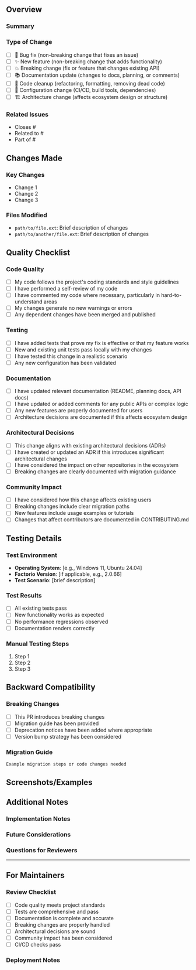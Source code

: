 <!-- markdownlint-disable MD041 -->

<!--
Thank you for contributing to the Factorio Mocks Ecosystem!
Please fill out this template to help us review your changes effectively.
-->

## Overview

### Summary

<!-- Provide a brief description of what this PR accomplishes -->

### Type of Change

<!-- Please check the boxes that apply to your PR -->

- [ ] 🐛 Bug fix (non-breaking change that fixes an issue)
- [ ] ✨ New feature (non-breaking change that adds functionality)
- [ ] 💥 Breaking change (fix or feature that changes existing API)
- [ ] 📚 Documentation update (changes to docs, planning, or comments)
- [ ] 🧹 Code cleanup (refactoring, formatting, removing dead code)
- [ ] 🔧 Configuration change (CI/CD, build tools, dependencies)
- [ ] 🏗️ Architecture change (affects ecosystem design or structure)

### Related Issues

<!-- Link any related issues using GitHub's linking syntax -->

- Closes #
- Related to #
- Part of #

## Changes Made

### Key Changes

<!-- List the main changes made in this PR -->

- Change 1
- Change 2
- Change 3

### Files Modified

<!-- Highlight important files and explain what changed in each -->

- `path/to/file.ext`: Brief description of changes
- `path/to/another/file.ext`: Brief description of changes

## Quality Checklist

### Code Quality

- [ ] My code follows the project's coding standards and style guidelines
- [ ] I have performed a self-review of my code
- [ ] I have commented my code where necessary, particularly in hard-to-understand areas
- [ ] My changes generate no new warnings or errors
- [ ] Any dependent changes have been merged and published

### Testing

- [ ] I have added tests that prove my fix is effective or that my feature works
- [ ] New and existing unit tests pass locally with my changes
- [ ] I have tested this change in a realistic scenario
- [ ] Any new configuration has been validated

### Documentation

- [ ] I have updated relevant documentation (README, planning docs, API docs)
- [ ] I have updated or added comments for any public APIs or complex logic
- [ ] Any new features are properly documented for users
- [ ] Architecture decisions are documented if this affects ecosystem design

### Architectural Decisions

<!-- Only fill this section if your PR involves architectural changes -->

- [ ] This change aligns with existing architectural decisions (ADRs)
- [ ] I have created or updated an ADR if this introduces significant architectural changes
- [ ] I have considered the impact on other repositories in the ecosystem
- [ ] Breaking changes are clearly documented with migration guidance

### Community Impact

- [ ] I have considered how this change affects existing users
- [ ] Breaking changes include clear migration paths
- [ ] New features include usage examples or tutorials
- [ ] Changes that affect contributors are documented in CONTRIBUTING.md

## Testing Details

### Test Environment

<!-- Describe how you tested these changes -->

- **Operating System**: [e.g., Windows 11, Ubuntu 24.04]
- **Factorio Version**: [if applicable, e.g., 2.0.66]
- **Test Scenario**: [brief description]

### Test Results

<!-- Describe the results of your testing -->

- [ ] All existing tests pass
- [ ] New functionality works as expected
- [ ] No performance regressions observed
- [ ] Documentation renders correctly

### Manual Testing Steps

<!-- If manual testing was performed, list the steps -->

1. Step 1
2. Step 2
3. Step 3

## Backward Compatibility

### Breaking Changes

<!-- If this introduces breaking changes, describe them -->

- [ ] This PR introduces breaking changes
- [ ] Migration guide has been provided
- [ ] Deprecation notices have been added where appropriate
- [ ] Version bump strategy has been considered

### Migration Guide

<!-- If breaking changes exist, provide migration instructions -->

```text
Example migration steps or code changes needed
```

## Screenshots/Examples

<!-- If applicable, add screenshots or code examples showing the changes -->

## Additional Notes

### Implementation Notes

<!-- Any additional context about implementation decisions -->

### Future Considerations

<!-- Any follow-up work or considerations for future development -->

### Questions for Reviewers

<!-- Any specific questions or areas where you'd like focused review -->

---

## For Maintainers

### Review Checklist

<!-- Maintainers: Check these items during review -->

- [ ] Code quality meets project standards
- [ ] Tests are comprehensive and pass
- [ ] Documentation is complete and accurate
- [ ] Breaking changes are properly handled
- [ ] Architectural decisions are sound
- [ ] Community impact has been considered
- [ ] CI/CD checks pass

### Deployment Notes

<!-- Maintainers: Any special deployment considerations -->
